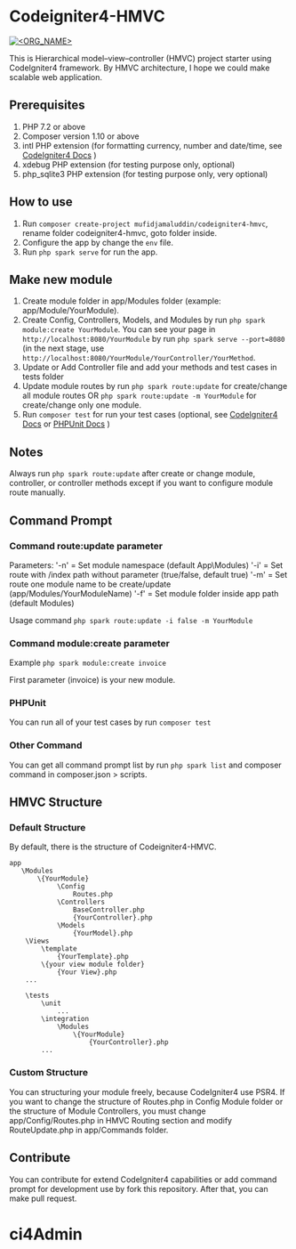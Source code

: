 # Codeigniter4-HMVC

[![<ORG_NAME>](https://circleci.com/gh/MufidJamaluddin/Codeigniter4-HMVC.svg?style=svg)](https://circleci.com/gh/MufidJamaluddin/Codeigniter4-HMVC)

This is Hierarchical model–view–controller (HMVC) project starter using CodeIgniter4 framework. By HMVC architecture, I hope we could make scalable web application. 

## Prerequisites

1. PHP 7.2 or above
2. Composer version 1.10 or above
3. intl PHP extension (for formatting currency, number and date/time, see [CodeIgniter4 Docs](https://codeigniter4.github.io/userguide/intro/requirements.html) )
4. xdebug PHP extension (for testing purpose only, optional)
5. php_sqlite3 PHP extension (for testing purpose only, very optional)

## How to use

1. Run ```composer create-project mufidjamaluddin/codeigniter4-hmvc```, rename folder codeigniter4-hmvc, goto folder inside.
2. Configure the app by change the ```env``` file.
3. Run ```php spark serve``` for run the app.

## Make new module

1. Create module folder in app/Modules folder (example: app/Module/YourModule).
2. Create Config, Controllers, Models, and Modules by run ```php spark module:create YourModule```. You can see your page in ```http://localhost:8080/YourModule``` by run ```php spark serve --port=8080``` (in the next stage, use ```http://localhost:8080/YourModule/YourController/YourMethod```.
3. Update or Add Controller file and add your methods and test cases in tests folder
4. Update module routes by run ```php spark route:update``` for create/change all module routes
   OR
   ```php spark route:update -m YourModule``` for create/change only one module.
5. Run ```composer test``` for run your test cases (optional, see [CodeIgniter4 Docs](https://codeigniter4.github.io/userguide/testing/index.html) or [PHPUnit Docs](https://phpunit.readthedocs.io/en/9.1/) )

## Notes

Always run ```php spark route:update``` after create or change module, controller, or controller methods except if you want to configure module route manually.

## Command Prompt

### Command route:update parameter

Parameters:
    '-n' = Set module namespace (default App\Modules)
    '-i' = Set route with /index path without parameter (true/false, default true)
    '-m' = Set route one module name to be create/update (app/Modules/YourModuleName)
    '-f' = Set module folder inside app path (default Modules)


Usage command ```php spark route:update -i false -m YourModule```

### Command module:create parameter

Example ```php spark module:create invoice```

First parameter (invoice) is your new module.


### PHPUnit

You can run all of your test cases by run ```composer test```

### Other Command

You can get all command prompt list by run ```php spark list``` and composer command in composer.json > scripts.

## HMVC Structure

### Default Structure

By default, there is the structure of Codeigniter4-HMVC.

```
app
   \Modules
       \{YourModule}
            \Config
                Routes.php
            \Controllers
                BaseController.php
                {YourController}.php
            \Models
                {YourModel}.php
    \Views
        \template
            {YourTemplate}.php
        \{your view module folder}
            {Your View}.php
    ...
    
    \tests
        \unit
            ...
        \integration
            \Modules
                \{YourModule}
                    {YourController}.php
        ...
```

### Custom Structure

You can structuring your module freely, because CodeIgniter4 use PSR4. 
If you want to change the structure of Routes.php in Config Module folder or the structure of Module Controllers, you must change app/Config/Routes.php in HMVC Routing section and modify RouteUpdate.php in app/Commands folder.

## Contribute

You can contribute for extend CodeIgniter4 capabilities or add command prompt for development use by fork this repository. After that, you can make pull request.
# ci4Admin
